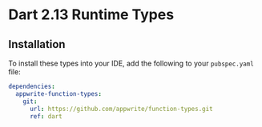 # Dart 2.13 Runtime Types

## Installation
To install these types into your IDE, add the following to your `pubspec.yaml` file:
```yaml
dependencies:
  appwrite-function-types:
    git: 
      url: https://github.com/appwrite/function-types.git
      ref: dart
```